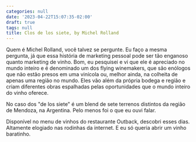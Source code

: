 ```yaml
---
categories: null
date: '2023-04-22T15:07:35-02:00'
draft: true
tags: null
title: Clos de los siete, by Michel Rolland
---
```


Quem é Michel Rolland, você talvez se pergunte. Eu faço a mesma pergunta, já que essa história de marketing pessoal pode ser tão enganoso quanto marketing de vinho. Bom, eu pesquisei e vi que ele é apreciado no mundo inteiro e é denominado um dos flying winemakers, que são enólogos que não estão presos em uma vinícola ou, melhor ainda, na colheita de apenas uma região no mundo. Eles vão além da própria bodega e região e criam diferentes obras espalhadas pelas oportunidades que o mundo inteiro do vinho oferece.

No caso dos "de los siete" é um blend de sete terrenos distintos da região de Mendoza, na Argentina. Pelo menos foi o que eu ouvi falar.

Disponível no menu de vinhos do restaurante Outback, descobri esses dias. Altamente elogiado nas rodinhas da internet. E eu só queria abrir um vinho baratinho.